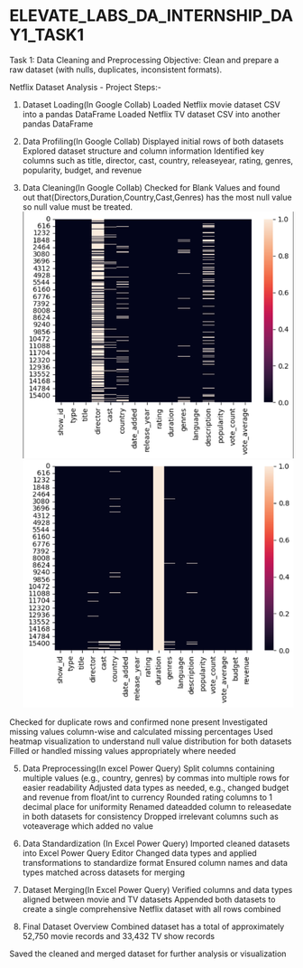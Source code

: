 # ELEVATE_LABS_DA_INTERNSHIP_DAY1_TASK1
Task 1: Data Cleaning and Preprocessing Objective: Clean and prepare a raw dataset (with nulls, duplicates, inconsistent formats).

Netflix Dataset Analysis - Project Steps:-
1. Dataset Loading(In Google Collab)
Loaded Netflix movie dataset CSV into a pandas DataFrame
Loaded Netflix TV dataset CSV into another pandas DataFrame

2. Data Profiling(In Google Collab)
Displayed initial rows of both datasets
Explored dataset structure and column information
Identified key columns such as title, director, cast, country, releaseyear, rating, genres, popularity, budget, and revenue

3. Data Cleaning(In Google Collab)
Checked for Blank Values and found out that(Directors,Duration,Country,Cast,Genres) has the most null value
so null value must be treated.
![Preview](https://github.com/Arijeet226/ELEVATE_LABS_DA_INTERNSHIP_DAY1_TASK1/blob/f5051be0e8b26964fbbc722ed9a911753017bd8d/Screenshot/Screenshot%202025-09-22%20195444.png)
![Preview](https://github.com/Arijeet226/ELEVATE_LABS_DA_INTERNSHIP_DAY1_TASK1/blob/2c0e757a48cfb27d4d40fc4a7b56876457115219/Screenshot/Screenshot%202025-09-22%20195453.png)

Checked for duplicate rows and confirmed none present
Investigated missing values column-wise and calculated missing percentages
Used heatmap visualization to understand null value distribution for both datasets
Filled or handled missing values appropriately where needed

5. Data Preprocessing(In excel Power Query)
Split columns containing multiple values (e.g., country, genres) by commas into multiple rows for easier readability
Adjusted data types as needed, e.g., changed budget and revenue from float/int to currency
Rounded rating columns to 1 decimal place for uniformity
Renamed dateadded column to releasedate in both datasets for consistency
Dropped irrelevant columns such as voteaverage which added no value

6. Data Standardization (In Excel Power Query)
Imported cleaned datasets into Excel Power Query Editor
Changed data types and applied transformations to standardize format
Ensured column names and data types matched across datasets for merging

7. Dataset Merging(In Excel Power Query)
Verified columns and data types aligned between movie and TV datasets
Appended both datasets to create a single comprehensive Netflix dataset with all rows combined

8. Final Dataset Overview
Combined dataset has a total of approximately 52,750 movie records and 33,432 TV show records

Saved the cleaned and merged dataset for further analysis or visualization
